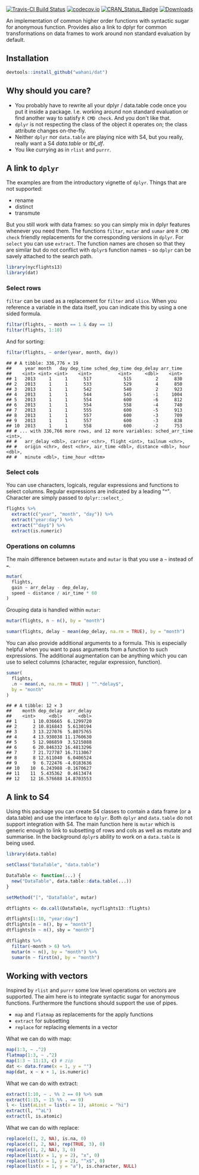 [![Travis-CI Build Status](https://travis-ci.org/wahani/dat.svg?branch=master)](https://travis-ci.org/wahani/dat)
[![codecov.io](https://codecov.io/github/wahani/dat/coverage.svg?branch=master)](https://codecov.io/github/wahani/dat?branch=master)
[![CRAN_Status_Badge](http://www.r-pkg.org/badges/version/dat)](http://cran.r-project.org/package=dat)
[![Downloads](http://cranlogs.r-pkg.org/badges/dat?color=brightgreen)](http://www.r-pkg.org/pkg/dat)

An implementation of common higher order functions with syntactic
sugar for anonymous function. Provides also a link to dplyr for common
transformations on data frames to work around non standard evaluation by
default.

## Installation


```r
devtools::install_github("wahani/dat")
```

## Why should you care?

- You probably have to rewrite all your dplyr / data.table code once you put it 
inside a package. I.e. working around non standard evaluation or find another
way to satisfy `R CMD check`. And you don't like that.
- `dplyr` is not respecting the class of the object it operates on; the class
attribute changes on-the-fly.
- Neither `dplyr` nor `data.table` are playing nice with S4, but you really,
really want a S4 *data.table* or *tbl_df*.
- You like currying as in `rlist` and `purrr`.


## A link to `dplyr`

The examples are from the introductory vignette of `dplyr`. Things that are not
supported:

- rename
- distinct
- transmute

But you still work with data frames: so you can simply mix in dplyr features 
whenever you need them. The functions `filtar`, `mutar` and `sumar` are `R CMD 
check` friendly replacements for the corresponding versions in `dplyr`. For 
`select` you can use `extract`. The function names are chosen so that they are 
similar but do not conflict with `dplyr`s function names - so `dplyr` can be
savely attached to the search path.


```r
library(nycflights13)
library(dat)
```

### Select rows

`filtar` can be used as a replacement for `filter` and `slice`. When you
reference a variable in the data itself, you can indicate this by using a one
sided formula.


```r
filtar(flights, ~ month == 1 & day == 1)  
filtar(flights, 1:10)
```

And for sorting:


```r
filtar(flights, ~ order(year, month, day))
```

```
## # A tibble: 336,776 × 19
##     year month   day dep_time sched_dep_time dep_delay arr_time
##    <int> <int> <int>    <int>          <int>     <dbl>    <int>
## 1   2013     1     1      517            515         2      830
## 2   2013     1     1      533            529         4      850
## 3   2013     1     1      542            540         2      923
## 4   2013     1     1      544            545        -1     1004
## 5   2013     1     1      554            600        -6      812
## 6   2013     1     1      554            558        -4      740
## 7   2013     1     1      555            600        -5      913
## 8   2013     1     1      557            600        -3      709
## 9   2013     1     1      557            600        -3      838
## 10  2013     1     1      558            600        -2      753
## # ... with 336,766 more rows, and 12 more variables: sched_arr_time <int>,
## #   arr_delay <dbl>, carrier <chr>, flight <int>, tailnum <chr>,
## #   origin <chr>, dest <chr>, air_time <dbl>, distance <dbl>, hour <dbl>,
## #   minute <dbl>, time_hour <dttm>
```


### Select cols

You can use characters, logicals, regular expressions and functions to select
columns. Regular expressions are indicated by a leading "^". Character are
simply passed to `dplyr::select_`.


```r
flights %>%
  extract(c("year", "month", "day")) %>%
  extract("year:day") %>%
  extract("^day$") %>%
  extract(is.numeric)
```


### Operations on columns

The main difference between `mutate` and `mutar` is that you use a `~`
instead of `=`.
    

```r
mutar(
  flights,
  gain ~ arr_delay - dep_delay,
  speed ~ distance / air_time * 60
)
```

Grouping data is handled within `mutar`:


```r
mutar(flights, n ~ n(), by = "month")
```


```r
sumar(flights, delay ~ mean(dep_delay, na.rm = TRUE), by = "month")
```

You can also provide additional arguments to a formula. This is especially
helpful when you want to pass arguments from a function to such expressions. The
additional augmentation can be anything which you can use to select columns
(character, regular expression, function).
    

```r
sumar(
  flights,
  .n ~ mean(.n, na.rm = TRUE) | "^.*delay$",
  by = "month"
)
```

```
## # A tibble: 12 × 3
##    month dep_delay  arr_delay
##    <int>     <dbl>      <dbl>
## 1      1 10.036665  6.1299720
## 2      2 10.816843  5.6130194
## 3      3 13.227076  5.8075765
## 4      4 13.938038 11.1760630
## 5      5 12.986859  3.5215088
## 6      6 20.846332 16.4813296
## 7      7 21.727787 16.7113067
## 8      8 12.611040  6.0406524
## 9      9  6.722476 -4.0183636
## 10    10  6.243988 -0.1670627
## 11    11  5.435362  0.4613474
## 12    12 16.576688 14.8703553
```


## A link to S4

Using this package you can create S4 classes to contain a data frame (or a
data.table) and use the interface to `dplyr`. Both `dplyr` and `data.table` do
not support integration with S4. The main function here is `mutar` which is
generic enough to link to subsetting of rows and cols as well as mutate and
summarise. In the background `dplyr`s ability to work on a `data.table` is being
used.


```r
library(data.table)

setClass("DataTable", "data.table")

DataTable <- function(...) {
  new("DataTable", data.table::data.table(...))
}

setMethod("[", "DataTable", mutar)

dtflights <- do.call(DataTable, nycflights13::flights)

dtflights[1:10, "year:day"]
dtflights[n ~ n(), by = "month"]
dtflights[n ~ n(), sby = "month"]

dtflights %>%
  filtar(~month > 6) %>%
  mutar(n ~ n(), by = "month") %>%
  sumar(n ~ first(n), by = "month")
```


## Working with vectors

Inspired by `rlist` and `purrr` some low level operations on vectors are
supported. The aim here is to integrate syntactic sugar for anonymous functions.
Furthermore the functions should support the use of pipes.

- `map` and `flatmap` as replacements for the apply functions
- `extract` for subsetting
- `replace` for replacing elements in a vector

What we can do with map:


```r
map(1:3, ~ .^2)
flatmap(1:3, ~ .^2)
map(1:3 ~ 11:13, c) # zip
dat <- data.frame(x = 1, y = "")
map(dat, x ~ x + 1, is.numeric)
```

What we can do with extract:


```r
extract(1:10, ~ . %% 2 == 0) %>% sum
extract(1:15, ~ 15 %% . == 0)
l <- list(aList = list(x = 1), aAtomic = "hi")
extract(l, "^aL")
extract(l, is.atomic)
```

What we can do with replace:


```r
replace(c(1, 2, NA), is.na, 0)
replace(c(1, 2, NA), rep(TRUE, 3), 0)
replace(c(1, 2, NA), 3, 0)
replace(list(x = 1, y = 2), "x", 0)
replace(list(x = 1, y = 2), "^x$", 0)
replace(list(x = 1, y = "a"), is.character, NULL)
```
